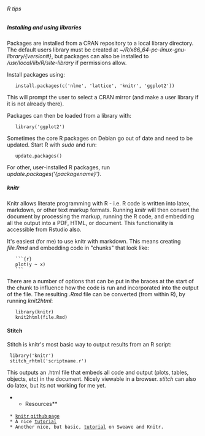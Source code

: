 ###### R tips

##### Installing and using libraries

Packages are installed from a CRAN repository to a local library
directory. The default users library must be created at
*\~/R/x86\_64-pc-linux-gnu-library/{version\#}*, but packages can also
be installed to */usr/local/lib/R/site-library* if permissions allow.

Install packages using:

`   install.packages(c('nlme', 'lattice', 'knitr', 'ggplot2'))`

This will prompt the user to select a CRAN mirror (and make a user
library if it is not already there).

Packages can then be loaded from a library with:

`   library('ggplot2')`

Sometimes the core R packages on Debian go out of date and need to be
updated. Start R with *sudo* and run:

`   update.packages()`

For other, user-installed R packages, run
*update.packages('{packagename}')*.

##### knitr

Knitr allows literate programming with R - i.e. R code is written into
latex, markdown, or other text markup formats. Running *knitr* will then
convert the document by processing the markup, running the R code, and
embedding all the output into a PDF, HTML, or document. This
functionality is accessible from Rstudio also.

It's easiest (for me) to use knitr with markdown. This means creating
*file.Rmd* and embedding code in "chunks" that look like:

````    ```{r} ````\
`   plot(y ~ x)`\
````    ``` ````

There are a number of options that can be put in the braces at the start
of the chunk to influence how the code is run and incorporated into the
output of the file. The resulting *.Rmd* file can be converted (from
within R), by running *knit2html*:

`   library(knitr)`\
`   knit2html(file.Rmd)`

#### Stitch

Stitch is knitr's most basic way to output results from an R script:

` library('knitr')`\
` stitch_rhtml('scriptname.r')`

This outputs an .html file that embeds all code and output (plots,
tables, objects, etc) in the document. Nicely viewable in a browser.
*stitch* can also do latex, but its not working for me yet.

-   -   Resources\*\*

` * `[`knitr` `github`
`page`](https://github.com/yihui/knitr#readme "wikilink")\
` * A nice `[`tutorial`](http://biostat.mc.vanderbilt.edu/wiki/Main/KnitrHowto "wikilink")\
` * Another nice, but basic, `[`tutorial`](http://gforge.se/2012/08/getting-started-with-knitr-and-sweave/ "wikilink")` on Sweave and Knitr.`
